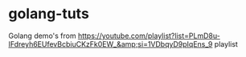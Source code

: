 # golang-tuts
Golang demo's from https://youtube.com/playlist?list=PLmD8u-IFdreyh6EUfevBcbiuCKzFk0EW_&amp;si=1VDbqyD9pIqEns_9 playlist
